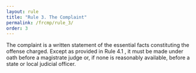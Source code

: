 ```yaml
---
layout: rule
title: "Rule 3. The Complaint"
permalink: /frcmp/rule_3/
order: 3
---
```


The complaint is a written statement of the essential facts constituting the offense charged. Except as provided in Rule 4.1 , it must be made under oath before a magistrate judge or, if none is reasonably available, before a state or local judicial officer.